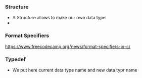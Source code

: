 ### Structure
- A Structure allows to make our own data type.
-
### Format Specifiers
https://www.freecodecamp.org/news/format-specifiers-in-c/

### Typedef
- We put here current data type name and new data typr name
